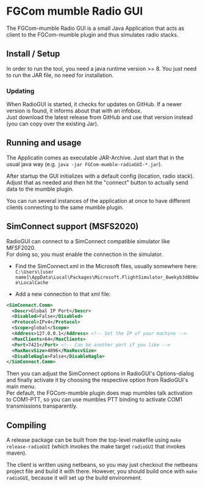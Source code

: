 FGCom mumble Radio GUI
===================================

The FGCom-mumble Radio GUI is a small Java Application that acts as client to the FGCom-mumble plugin and thus simulates radio stacks.


Install / Setup
----------------
In order to run the tool, you need a java runtime version >= 8. You just need to run the JAR file, no need for installation.

### Updating
When RadioGUI is started, it checks for updates on GitHub. If a newer version is found, it informs about that with an infobox.  
Just download the latest release from GitHub and use that version instead (you can copy over the existing Jar).


Running and usage
-----------------
The Applicatin comes as executable JAR-Archive. Just start that in the usual java way (e.g. `java -jar FGCom-mumble-radioGUI-*.jar`).

After startup the GUI initializes with a default config (location, radio stack). Adjust that as needed and then hit the "connect" button to actually send data to the mumble plugin.

You can run several instances of the application at once to have different clients connecting to the same mumble plugin.


SimConnect support (MSFS2020)
-----------------------------
RadioGUI can connect to a SimConnect compatible simulator like MFSF2020.  
For doing so, you must enable the connection in the simulator.

- Find the SimConnect.xml in the Microsoft files, usually somewhere here:
`C:\Users\[user name]\AppData\Local\Packages\Microsoft.FlightSimulator_8wekyb3d8bbwe\LocalCache`

- Add a new connection to that xml file:
```xml
<SimConnect.Comm>
  <Descr>Global IP Port</Descr>
  <Disabled>False</Disabled>
  <Protocol>IPv4</Protocol>
  <Scope>global</Scope>
  <Address>127.0.0.1</Address> <!-- Set the IP of your machine -->
  <MaxClients>64</MaxClients>
  <Port>7421</Port> <!-- Can be another port if you like -->
  <MaxRecvSize>4096</MaxRecvSize>
  <DisableNagle>False</DisableNagle>
</SimConnect.Comm> 
```

Then you can adjust the SimConnect options in RadioGUI's Options-dialog and finally activate it by choosing the respective option from RadioGUI's main menu.  
Per default, the FGCom-mumble plugin does map mumbles talk activation to COM1-PTT, so you can use mumbles PTT binding to activate COM1 transmissions transparently.


Compiling
-----------------
A release package can be built from the top-level makefile using `make release-radioGUI` (which invokes the make target `radioGUI` that invokes maven).

The client is written using netbeans, so you may just checkout the netbeans project file and build it with there. However, you should build once with `make radioGUI`, because it will set up the build environment.
